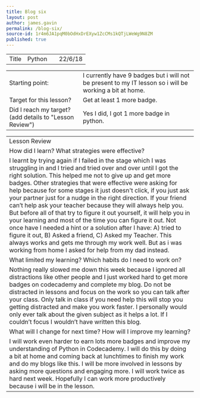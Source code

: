 ```yaml
---
title: Blog six
layout: post
author: james.gavin
permalink: /blog-six/
source-id: 1r4m6JA1pqM0bOdHxDrEXyw1ZcCMs1kQTjLWeWg9N8ZM
published: true
---
```

<table>
  <tr>
    <td>Title</td>
    <td>Python</td>
    <td></td>
    <td>22/6/18</td>
  </tr>
</table>


<table>
  <tr>
    <td>Starting point:</td>
    <td>I currently have 9 badges but i will not be present to my IT lesson so i will be  working a bit at home.</td>
  </tr>
  <tr>
    <td>Target for this lesson?</td>
    <td>Get at least 1 more badge.</td>
  </tr>
  <tr>
    <td>Did I reach my target? 
(add details to "Lesson Review")</td>
    <td>Yes I did, I got 1 more badge in python.</td>
  </tr>
</table>


<table>
  <tr>
    <td>Lesson Review</td>
  </tr>
  <tr>
    <td>How did I learn? What strategies were effective? </td>
  </tr>
  <tr>
    <td>I learnt by trying again if I failed in the stage which I was struggling in and I tried and tried over and over until I got the right solution. This helped me not to give up and get more badges. Other strategies that were effective were asking for help because for some stages it just doesn't click, if you just ask your partner just for a nudge in the right direction. If your friend can’t help ask your teacher because they will always help you. But before all of that try to figure it out yourself, it will help you in your learning and most of the time you can figure it out. Not once have I needed a hint or a solution after I have: A) tried to figure it out, B) Asked a friend, C) Asked my Teacher. This always works and gets me through  my work well. But as i was working from home I asked for help from my dad instead.</td>
  </tr>
  <tr>
    <td>What limited my learning? Which habits do I need to work on? </td>
  </tr>
  <tr>
    <td>Nothing really slowed me down this week because I ignored all distractions like other people and I just worked hard to get more badges on codecademy and complete my blog. Do not be distracted in lessons and focus on the work so you can talk after your class. Only talk in class if you need help this will stop you getting distracted and make you work faster. I personally would only ever talk about the given subject as it helps a lot. If I couldn’t focus I wouldn’t have written this blog.</td>
  </tr>
  <tr>
    <td>What will I change for next time? How will I improve my learning?</td>
  </tr>
  <tr>
    <td>I will work even harder to earn lots more badges and improve my understanding of Python in Codecademy. I will do this by doing a bit at home and coming back at lunchtimes to finish my work and do my blogs like this. I will be more involved in lessons by asking more questions and engaging more. I will work twice as hard next week. Hopefully I can work more productively because i will be in the lesson.</td>
  </tr>
</table>


